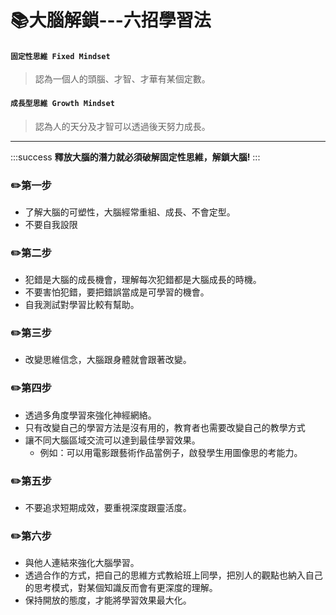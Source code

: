 # :books:大腦解鎖---六招學習法

#### `固定性思維 Fixed Mindset` 
>認為一個人的頭腦、才智、才華有某個定數。

#### `成長型思維 Growth Mindset`
>認為人的天分及才智可以透過後天努力成長。

---

:::success
**釋放大腦的潛力就必須破解固定性思維，解鎖大腦!**
:::

### :pencil2:**第一步**   
+ 了解大腦的可塑性，大腦經常重組、成長、不會定型。
+ 不要自我設限


### :pencil2:**第二步**   
+ 犯錯是大腦的成長機會，理解每次犯錯都是大腦成長的時機。
+ 不要害怕犯錯，要把錯誤當成是可學習的機會。
+ 自我測試對學習比較有幫助。

### :pencil2:**第三步**   
+ 改變思維信念，大腦跟身體就會跟著改變。

### :pencil2:**第四步**   
+ 透過多角度學習來強化神經網絡。　
+ 只有改變自己的學習方法是沒有用的，教育者也需要改變自己的教學方式
+ 讓不同大腦區域交流可以達到最佳學習效果。
    + 例如：可以用電影跟藝術作品當例子，啟發學生用圖像思的考能力。

### :pencil2:**第五步**   
+ 不要追求短期成效，要重視深度跟靈活度。

### :pencil2:**第六步**   
+ 與他人連結來強化大腦學習。
+ 透過合作的方式，把自己的思維方式教給班上同學，把別人的觀點也納入自己的思考模式，對某個知識反而會有更深度的理解。
+ 保持開放的態度，才能將學習效果最大化。